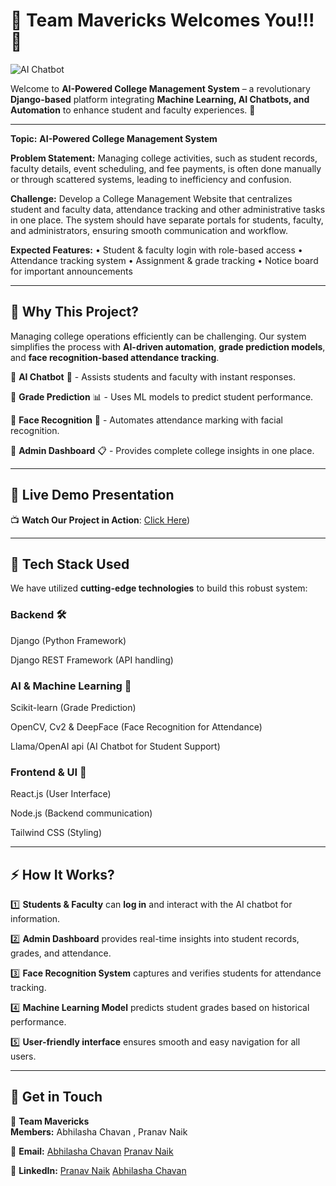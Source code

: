 # 🚀 Team Mavericks Welcomes You!!! 🎉


![AI Chatbot](https://private-user-images.githubusercontent.com/141923176/344477561-b2bf3dd1-d8a6-46f8-95ef-ab8de0900dbd.jpg?jwt=eyJhbGciOiJIUzI1NiIsInR5cCI6IkpXVCJ9.eyJpc3MiOiJnaXRodWIuY29tIiwiYXVkIjoicmF3LmdpdGh1YnVzZXJjb250ZW50LmNvbSIsImtleSI6ImtleTUiLCJleHAiOjE3NDE3NTE1NjksIm5iZiI6MTc0MTc1MTI2OSwicGF0aCI6Ii8xNDE5MjMxNzYvMzQ0NDc3NTYxLWIyYmYzZGQxLWQ4YTYtNDZmOC05NWVmLWFiOGRlMDkwMGRiZC5qcGc_WC1BbXotQWxnb3JpdGhtPUFXUzQtSE1BQy1TSEEyNTYmWC1BbXotQ3JlZGVudGlhbD1BS0lBVkNPRFlMU0E1M1BRSzRaQSUyRjIwMjUwMzEyJTJGdXMtZWFzdC0xJTJGczMlMkZhd3M0X3JlcXVlc3QmWC1BbXotRGF0ZT0yMDI1MDMxMlQwMzQ3NDlaJlgtQW16LUV4cGlyZXM9MzAwJlgtQW16LVNpZ25hdHVyZT04ZjhkNDE3YmUwZDFlMDRjOGQ1OWVkNWIyMGExYzY5M2I1NDE2ZTE3YTM5YzExM2M3MzYxMGY3YzlhMGRkYjE1JlgtQW16LVNpZ25lZEhlYWRlcnM9aG9zdCJ9.RjLJ6mRViy-GY3lNd0DtYSi2xh_jl4fXJSs0KbnYlxI)

Welcome to **AI-Powered College Management System** – a revolutionary **Django-based** platform integrating **Machine Learning, AI Chatbots, and Automation** to enhance student and faculty experiences. 🌟

---

**Topic:** **AI-Powered College Management System**

**Problem Statement:**
Managing college activities, such as student records, faculty details, event scheduling, and fee payments, is often done manually or through scattered systems, leading to inefficiency and confusion.

**Challenge:** Develop a College Management Website that centralizes student and faculty data, attendance tracking and other administrative tasks in one place. The system should have separate portals for students, faculty, and administrators, ensuring smooth communication and workflow.

**Expected Features:**
•	Student & faculty login with role-based access
•	Attendance tracking system
•	Assignment & grade tracking
•	Notice board for important announcements


---

## 🎯 **Why This Project?**


Managing college operations efficiently can be challenging. Our system simplifies the process with **AI-driven automation**, **grade prediction models**, and **face recognition-based attendance tracking**.

🔹 **AI Chatbot** 🤖 - Assists students and faculty with instant responses.

🔹 **Grade Prediction** 📊 - Uses ML models to predict student performance.

🔹 **Face Recognition** 🏫 - Automates attendance marking with facial recognition.

🔹 **Admin Dashboard** 📋 - Provides complete college insights in one place.



---

## 🎥 **Live Demo Presentation**

📺 **Watch Our Project in Action**: [Click Here](https://youtu.be/nTHgzEodljg))

---

## 🚀 **Tech Stack Used**

We have utilized **cutting-edge technologies** to build this robust system:

### **Backend 🛠️**
Django (Python Framework)

Django REST Framework (API handling)



### **AI & Machine Learning 🤖**
Scikit-learn (Grade Prediction)

OpenCV, Cv2 & DeepFace (Face Recognition for Attendance)

Llama/OpenAI api (AI Chatbot for Student Support)



### **Frontend & UI 🎨**
React.js (User Interface)

Node.js (Backend communication)

Tailwind CSS (Styling)

---


## ⚡ **How It Works?**

1️⃣ **Students & Faculty** can **log in** and interact with the AI chatbot for information.

2️⃣ **Admin Dashboard** provides real-time insights into student records, grades, and attendance.

3️⃣ **Face Recognition System** captures and verifies students for attendance tracking.

4️⃣ **Machine Learning Model** predicts student grades based on historical performance.

5️⃣ **User-friendly interface** ensures smooth and easy navigation for all users.

---

## 🔗 **Get in Touch**

👤 **Team Mavericks**\
  **Members:** Abhilasha Chavan , Pranav Naik
  
📧 **Email:** [Abhilasha Chavan](abhilashasc2004@gmail.com)
              [Pranav Naik](pranavnaik355@gmail.com)
          
📌 **LinkedIn:** [Pranav Naik](https://www.linkedin.com/in/pranav-naik-07503a264/)
                 [Abhilasha Chavan](http://www.linkedin.com/in/abhilasha-chavan-951202348)




